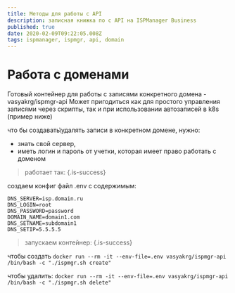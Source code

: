 ```yaml
---
title: Методы для работы с API
description: записная книжка по с API на ISPManager Business
published: true
date: 2020-02-09T09:22:05.008Z
tags: ispmanager, ispmgr, api, domain
---
```


# Работа с доменами
Готовый контейнер для работы с записями конкретного домена - vasyakrg/ispmgr-api
Может пригодиться как для простого управления записями через скрипты, так и при использовании автозаписей в k8s (пример ниже)

что бы создавать\удалять записи в конкретном домене, нужно:
- знать свой сервер,
- иметь логин и пароль от учетки, которая имеет право работать с доменом

> работает так:
{.is-success}

создаем конфиг файл .env с содержимым:

```
DNS_SERVER=isp.domain.ru
DNS_LOGIN=root
DNS_PASSWORD=password
DOMAIN_NAME=domain1.com
DNS_SETNAME=subdomain1
DNS_SETIP=5.5.5.5
```

> запускаем контейнер:
{.is-success}

чтобы создать
`docker run --rm -it --env-file=.env vasyakrg/ispmgr-api /bin/bash -c "./ispmgr.sh create"`

чтобы удалить:
`docker run --rm -it --env-file=.env vasyakrg/ispmgr-api /bin/bash -c "./ispmgr.sh delete"`
